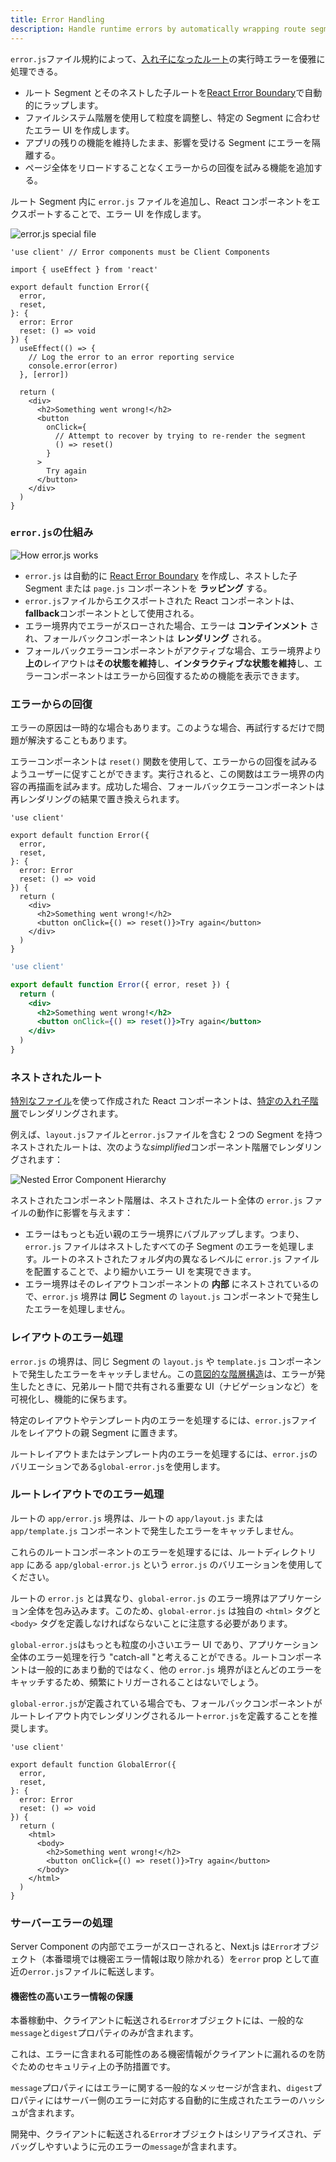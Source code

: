 ```yaml
---
title: Error Handling
description: Handle runtime errors by automatically wrapping route segments and their nested children in a React Error Boundary.
---
```


`error.js`ファイル規約によって、[入れ子になったルート](/docs/app-router/building-your-application/routing#ネストされたルート)の実行時エラーを優雅に処理できる。

- ルート Segment とそのネストした子ルートを[React Error Boundary](https://ja.react.dev/reference/react/Component#catching-rendering-errors-with-an-error-boundary)で自動的にラップします。
- ファイルシステム階層を使用して粒度を調整し、特定の Segment に合わせたエラー UI を作成します。
- アプリの残りの機能を維持したまま、影響を受ける Segment にエラーを隔離する。
- ページ全体をリロードすることなくエラーからの回復を試みる機能を追加する。

ルート Segment 内に `error.js` ファイルを追加し、React コンポーネントをエクスポートすることで、エラー UI を作成します。

![error.js special file](../../assets/error-special-file.svg)

```tsx filename="app/dashboard/error.tsx" switcher
'use client' // Error components must be Client Components

import { useEffect } from 'react'

export default function Error({
  error,
  reset,
}: {
  error: Error
  reset: () => void
}) {
  useEffect(() => {
    // Log the error to an error reporting service
    console.error(error)
  }, [error])

  return (
    <div>
      <h2>Something went wrong!</h2>
      <button
        onClick={
          // Attempt to recover by trying to re-render the segment
          () => reset()
        }
      >
        Try again
      </button>
    </div>
  )
}
```

### `error.js`の仕組み

![How error.js works](../../assets/error-overview.svg)

- `error.js` は自動的に [React Error Boundary](https://ja.react.dev/reference/react/Component#catching-rendering-errors-with-an-error-boundary) を作成し、ネストした子 Segment または `page.js` コンポーネントを **ラッピング** する。
- `error.js`ファイルからエクスポートされた React コンポーネントは、**fallback**コンポーネントとして使用される。
- エラー境界内でエラーがスローされた場合、エラーは **コンテインメント** され、フォールバックコンポーネントは **レンダリング** される。
- フォールバックエラーコンポーネントがアクティブな場合、エラー境界より**上の**レイアウトは**その状態を維持**し、**インタラクティブな状態を維持**し、エラーコンポーネントはエラーから回復するための機能を表示できます。

### エラーからの回復

エラーの原因は一時的な場合もあります。このような場合、再試行するだけで問題が解決することもあります。

エラーコンポーネントは `reset()` 関数を使用して、エラーからの回復を試みるようユーザーに促すことができます。実行されると、この関数はエラー境界の内容の再描画を試みます。成功した場合、フォールバックエラーコンポーネントは再レンダリングの結果で置き換えられます。

```tsx filename="app/dashboard/error.tsx" switcher
'use client'

export default function Error({
  error,
  reset,
}: {
  error: Error
  reset: () => void
}) {
  return (
    <div>
      <h2>Something went wrong!</h2>
      <button onClick={() => reset()}>Try again</button>
    </div>
  )
}
```

```jsx filename="app/dashboard/error.js" switcher
'use client'

export default function Error({ error, reset }) {
  return (
    <div>
      <h2>Something went wrong!</h2>
      <button onClick={() => reset()}>Try again</button>
    </div>
  )
}
```

### ネストされたルート

[特別なファイル](/docs/app-router/building-your-application/routing/#ファイル規約)を使って作成された React コンポーネントは、[特定の入れ子階層](/docs/app-router/building-your-application/routing#コンポーネントの階層)でレンダリングされます。

例えば、`layout.js`ファイルと`error.js`ファイルを含む 2 つの Segment を持つネストされたルートは、次のような*simplified*コンポーネント階層でレンダリングされます：

![Nested Error Component Hierarchy](../../assets/nested-error-component-hierarchy.svg)

ネストされたコンポーネント階層は、ネストされたルート全体の `error.js` ファイルの動作に影響を与えます：

- エラーはもっとも近い親のエラー境界にバブルアップします。つまり、`error.js` ファイルはネストしたすべての子 Segment のエラーを処理します。ルートのネストされたフォルダ内の異なるレベルに `error.js` ファイルを配置することで、より細かいエラー UI を実現できます。
- エラー境界はそのレイアウトコンポーネントの **内部** にネストされているので、`error.js` 境界は **同じ** Segment の `layout.js` コンポーネントで発生したエラーを処理しません。

### レイアウトのエラー処理

`error.js` の境界は、同じ Segment の `layout.js` や `template.js` コンポーネントで発生したエラーをキャッチしません。この[意図的な階層構造](#ネストされたルート)は、エラーが発生したときに、兄弟ルート間で共有される重要な UI（ナビゲーションなど）を可視化し、機能的に保ちます。

特定のレイアウトやテンプレート内のエラーを処理するには、`error.js`ファイルをレイアウトの親 Segment に置きます。

ルートレイアウトまたはテンプレート内のエラーを処理するには、`error.js`のバリエーションである`global-error.js`を使用します。

### ルートレイアウトでのエラー処理

ルートの `app/error.js` 境界は、ルートの `app/layout.js` または `app/template.js` コンポーネントで発生したエラーをキャッチしません。

これらのルートコンポーネントのエラーを処理するには、ルートディレクトリ `app` にある `app/global-error.js` という `error.js` のバリエーションを使用してください。

ルートの `error.js` とは異なり、`global-error.js` のエラー境界はアプリケーション全体を包み込みます。このため、`global-error.js` は独自の `<html>` タグと `<body>` タグを定義しなければならないことに注意する必要があります。

`global-error.js`はもっとも粒度の小さいエラー UI であり、アプリケーション全体のエラー処理を行う "catch-all "と考えることができる。ルートコンポーネントは一般的にあまり動的ではなく、他の `error.js` 境界がほとんどのエラーをキャッチするため、頻繁にトリガーされることはないでしょう。

`global-error.js`が定義されている場合でも、フォールバックコンポーネントがルートレイアウト内でレンダリングされるルート`error.js`を定義することを推奨します。

```tsx filename="app/global-error.tsx" switcher
'use client'

export default function GlobalError({
  error,
  reset,
}: {
  error: Error
  reset: () => void
}) {
  return (
    <html>
      <body>
        <h2>Something went wrong!</h2>
        <button onClick={() => reset()}>Try again</button>
      </body>
    </html>
  )
}
```

### サーバーエラーの処理

<!-- textlint-disable -->

Server Component の内部でエラーがスローされると、Next.js は`Error`オブジェクト（本番環境では機密エラー情報は取り除かれる）を`error` prop として直近の`error.js`ファイルに転送します。

<!-- textlint-enable -->

#### 機密性の高いエラー情報の保護

本番稼動中、クライアントに転送される`Error`オブジェクトには、一般的な`message`と`digest`プロパティのみが含まれます。

これは、エラーに含まれる可能性のある機密情報がクライアントに漏れるのを防ぐためのセキュリティ上の予防措置です。

`message`プロパティにはエラーに関する一般的なメッセージが含まれ、`digest`プロパティにはサーバー側のエラーに対応する自動的に生成されたエラーのハッシュが含まれます。

開発中、クライアントに転送される`Error`オブジェクトはシリアライズされ、デバッグしやすいように元のエラーの`message`が含まれます。

